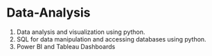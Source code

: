 # Data-Analysis
1) Data analysis and visualization using python. 
2) SQL for data manipulation and accessing databases using python.
3) Power BI and Tableau Dashboards
